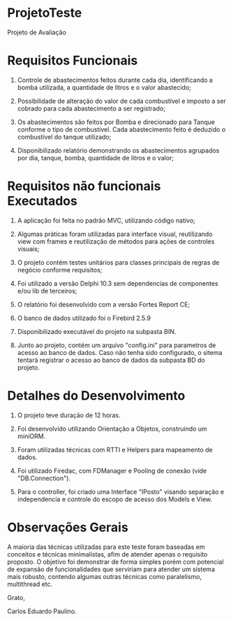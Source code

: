 # ProjetoTeste
Projeto de Avaliação 

# Requisitos Funcionais

1.  Controle de abastecimentos feitos durante cada dia, identificando a bomba utilizada, a quantidade de litros e o valor abastecido;

2.  Possibilidade de alteração do valor de cada combustível e imposto a ser cobrado para cada abastecimento a ser registrado;

3.  Os abastecimentos são feitos por Bomba e direcionado para Tanque conforme o tipo de combustível. Cada abastecimento feito é deduzido o combustível do tanque utilizado;

4.  Disponibilizado relatório demonstrando os abastecimentos agrupados por dia, tanque, bomba, quantidade de litros e o valor;

# Requisitos não funcionais Executados

1.    A aplicação foi feita no padrão MVC, utilizando código nativo;

2.    Algumas práticas foram utilizadas para interface visual, reutilizando view com frames e reutilização de métodos para ações de controles visuais;

3.    O projeto contém testes unitários para classes principais de regras de negócio conforme requisitos;

4.    Foi utilizado a versão Delphi 10.3 sem dependencias de componentes e/ou lib de terceiros;

5.    O relatório foi desenvolvido com a versão Fortes Report CE;

6.    O banco de dados utilizado foi o Firebird 2.5.9

7.    Disponibilizado executável do projeto na subpasta BIN.

8.    Junto ao projeto, contém um arquivo "config.ini" para parametros de acesso ao banco de dados. Caso não tenha sido configurado, o sitema tentará registrar o acesso ao banco de dados da subpasta BD do projeto.

# Detalhes do Desenvolvimento

1.  O projeto teve duração de 12 horas.

2.  Foi desenvolvido utilizando Orientação a Objetos, construindo um miniORM.

3.  Foram utilizadas técnicas com RTTI e Helpers para mapeamento de dados.

4.  Foi utilizado Firedac, com FDManager e Pooling de conexão (vide "DB.Connection").

5.  Para o controller, foi criado uma Interface "IPosto" visando separação e independencia e controle do escopo de acesso dos Models e View.


# Observações Gerais

A maioria das técnicas utilizadas para este teste foram baseadas em conceitos e técnicas minimalistas, afim de atender apenas o requisito proposto.
O objetivo foi demonstrar de forma simples porém com potencial de expansão de funcionalidades que serviriam para atender um sistema mais robusto, contendo algumas outras técnicas como paralelismo, multithread etc.

Grato,

Carlos Eduardo Paulino.
